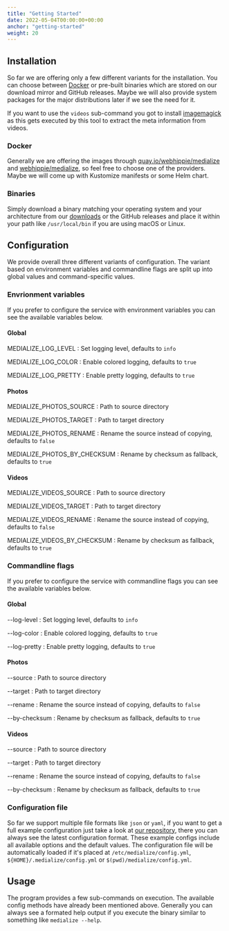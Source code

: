 ```yaml
---
title: "Getting Started"
date: 2022-05-04T00:00:00+00:00
anchor: "getting-started"
weight: 20
---
```


## Installation

So far we are offering only a few different variants for the installation. You
can choose between [Docker][docker] or pre-built binaries which are stored on
our download mirror and GitHub releases. Maybe we will also provide system
packages for the major distributions later if we see the need for it.

If you want to use the `videos` sub-command you got to install
[imagemagick][imagemagick] as this gets executed by this tool to extract the
meta information from videos.

### Docker

Generally we are offering the images through
[quay.io/webhippie/medialize][quay] and [webhippie/medialize][dockerhub], so
feel free to choose one of the providers. Maybe we will come up with Kustomize
manifests or some Helm chart.

### Binaries

Simply download a binary matching your operating system and your architecture
from our [downloads][downloads] or the GitHub releases and place it within your
path like `/usr/local/bin` if you are using macOS or Linux.

## Configuration

We provide overall three different variants of configuration. The variant based
on environment variables and commandline flags are split up into global values
and command-specific values.

### Envrionment variables

If you prefer to configure the service with environment variables you can see
the available variables below.

#### Global

MEDIALIZE_LOG_LEVEL
: Set logging level, defaults to `info`

MEDIALIZE_LOG_COLOR
: Enable colored logging, defaults to `true`

MEDIALIZE_LOG_PRETTY
: Enable pretty logging, defaults to `true`

#### Photos

MEDIALIZE_PHOTOS_SOURCE
: Path to source directory

MEDIALIZE_PHOTOS_TARGET
: Path to target directory

MEDIALIZE_PHOTOS_RENAME
: Rename the source instead of copying, defaults to `false`

MEDIALIZE_PHOTOS_BY_CHECKSUM
: Rename by checksum as fallback, defaults to `true`

#### Videos

MEDIALIZE_VIDEOS_SOURCE
: Path to source directory

MEDIALIZE_VIDEOS_TARGET
: Path to target directory

MEDIALIZE_VIDEOS_RENAME
: Rename the source instead of copying, defaults to `false`

MEDIALIZE_VIDEOS_BY_CHECKSUM
: Rename by checksum as fallback, defaults to `true`

### Commandline flags

If you prefer to configure the service with commandline flags you can see the
available variables below.

#### Global

--log-level
: Set logging level, defaults to `info`

--log-color
: Enable colored logging, defaults to `true`

--log-pretty
: Enable pretty logging, defaults to `true`

#### Photos

--source
: Path to source directory

--target
: Path to target directory

--rename
: Rename the source instead of copying, defaults to `false`

--by-checksum
: Rename by checksum as fallback, defaults to `true`

#### Videos

--source
: Path to source directory

--target
: Path to target directory

--rename
: Rename the source instead of copying, defaults to `false`

--by-checksum
: Rename by checksum as fallback, defaults to `true`

### Configuration file

So far we support multiple file formats like `json` or `yaml`, if you want to
get a full example configuration just take a look at [our repository][repo],
there you can always see the latest configuration format. These example configs
include all available options and the default values. The configuration file
will be automatically loaded if it's placed at
`/etc/medialize/config.yml`, `${HOME}/.medialize/config.yml` or
`$(pwd)/medialize/config.yml`.

## Usage

The program provides a few sub-commands on execution. The available config
methods have already been mentioned above. Generally you can always see a
formated help output if you execute the binary similar to something like
 `medialize --help`.

[docker]: https://www.docker.com/
[quay]: https://quay.io/repository/webhippie/medialize
[dockerhub]: https://hub.docker.com/r/webhippie/medialize
[downloads]: https://dl.webhippie.de/
[repo]: https://github.com/webhippie/medialize/tree/master/config
[imagemagick]: https://imagemagick.org/
